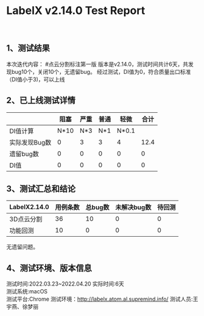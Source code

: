 # LabelX v2.14.0 Test Report

&nbsp;
## 1、测试结果
本次迭代内容：
#点云分割标注第一版
版本是v2.14.0，测试时间共计6天，共发现bug10个，关闭10个，无遗留bug。
经过测试，DI值为0，符合质量出口标准（DI值小于3)，可以上线

## 2、已上线测试详情

|             	|  阻塞 	|  严重 	|  普通 	|  轻微 	|  合计 	|
| ------------- | ----- | ----- | ----- | ----- | ----- |
| DI值计算     	|  N*10 |  N*3  |  N*1 	| N*0.1 |      	|
| 实际发现Bug数 	|   0   |   3   |   3   |   4   |  12.4 |
| 遗留bug数    	|   0   |   0   |   0   |   0   |   0   |
| DI值        	|   0   |   0   |   0   |   0   |   0   |

## 3、测试汇总和结论

|LabelX2.14.0|用例条数|总bug数 |未解决bug数| 待回测	|
| --------	 |-------|-------|----------|------	|
|  3D点云分割	 |   36  |   10  |     0    |   0  	|
|  功能回测	 |   10  |   0   |     0    |   0  	|
无遗留问题。

## 4、测试环境、版本信息

测试时间:2022.03.23~2022.04.20
实际时间:6天               
测试系统:macOS              
测试平台:Chrome
测试环境：http://labelx.atom.al.supremind.info/
测试人员:王宇燕、徐梦丽